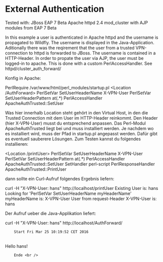 External Authentication
=======================

Tested with:
	JBoss EAP 7 Beta
	Apache httpd 2.4
	mod_cluster with AJP modules from EAP 7 Beta

In this example a user is authenticated in Apache httpd and the username is propagated to Wildfly.
The username is displayed in the Java-Application.
Aditionally there was the reqirement that the user from a trusted VPN-connection to httpd is forwarded to JBoss.
The username is contained in a HTTP-Header. In order to propate the user via AJP, the user must be logged-in to apache. 
This is done with a custom PerlAccessHandler. See httpd/cluster_auth_forward/

Konfig in Apache:

PerlRequire /var/www/html/perl_modules/startup.pl
<Location /AuthForward>
    PerlSetVar SetUserHeaderName X-VPN-User
    PerlSetVar SetUserHeaderPattern at(.*)
    PerlAccessHandler ApacheAuthTrusted::SetUser
</Location>

Was hier innerhalb Location steht gehört in den Virtual Host, in den die Trusted Connection mit dem User im HTTP-Header reinkommt. Den Header (hier X-VPN-User) musst du entsprechend anpassen.
Das Perl-Modul ApacheAuthTrusted liegt bei und muss installiert werden. Je nachdem wo es installiert wird, muss der Pfad in startup.pl angepasst werden. Dafür gibt es eventuell sauberere Lösungen.
Zum Testen kannst du folgendes installieren:

<Location /printUser>
    PerlSetVar SetUserHeaderName X-VPN-User
    PerlSetVar SetUserHeaderPattern at(.*)
    PerlAccessHandler ApacheAuthTrusted::SetUser
    SetHandler perl-script
    PerlResponseHandler  ApacheAuthTrusted::PrintUser
</Location>

dann sollte ein Curl-Aufruf folgendes Ergebnis liefern:

curl  -H "X-VPN-User: hans" http://localhost/printUser
Existing User is: hans
Looking for 'PerlSetVar SetUserHeaderName myHeaderName'
myHeaderName is: X-VPN-User
User from request-Header X-VPN-User is: hans



Der Aufruf ueber die Java-Applikation liefert:

curl -H "X-VPN-User: hans"  http://localhost/AuthForward/

<!DOCTYPE html PUBLIC "-//W3C//DTD HTML 4.01 Transitional//EN" "http://www.w3.org/TR/html4/loose.dtd">
<html>
<head>
<meta http-equiv="Content-Type" content="text/html; charset=UTF-8">
<title>Secure App</title>
</head>
<body>

        Start Fri Mar 25 10:19:52 CET 2016
 <br />
        Hello hans!<br />

        Ende <br />

</body>
</html>
